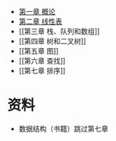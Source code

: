 
- [第一章 概论](数据结构导论/第一章%20概论.md)
- [第二章 线性表](数据结构导论/第二章%20线性表.md)
- [[第三章 栈、队列和数组]]
- [[第四章 树和二叉树]]
- [[第五章 图]]
- [[第六章 查找]]
- [[第七章 排序]]

# 资料

- 数据结构（书籍）跳过第七章